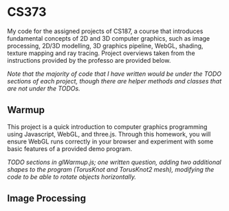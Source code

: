 # CS373

My code for the assigned projects of CS187, a course that introduces fundamental concepts of 2D and 3D computer graphics, such as image processing, 2D/3D modelling, 3D graphics pipeline, WebGL, shading, texture mapping and ray tracing. Project overviews taken from the instructions provided by the professo are provided below.

_Note that the majority of code that I have written would be under the TODO sections of each project, though there are helper methods and classes that are not under the TODOs._

## Warmup

This project is a quick introduction to computer graphics programming using Javascript, WebGL, and three.js. Through this homework, you will ensure WebGL runs correctly in your browser and experiment with some basic features of a provided demo program.

_TODO sections in glWarmup.js; one written question, adding two additional shapes to the program (TorusKnot and TorusKnot2 mesh), modifying the code to be able to rotate objects horizontally._

## Image Processing
